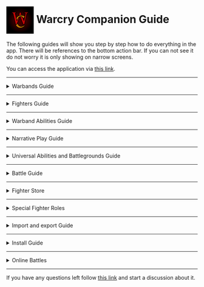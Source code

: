 <h1><img align="center" src="src/assets/icons/icon-72x72.png"> Warcry Companion Guide</h1>

The following guides will show you step by step how to do everything in the app. There will be references to the bottom action bar. If you can not see it do not worry it is only showing on narrow screens.

You can access the application via [this link](https://smitdcatchy.github.io/warcry-companion/).

---
<details>
  <summary>Warbands Guide</summary>

---
  To add a warband you should be on the Main screen. If you haven't added a warband yet there are green buttons to create and to import a warband.
  If you have already added a warband you can open the screen menu at the top right corner and select the create or import warband options.
  On the bottom action bar the button in the middle also lets you create a new warband.
  
  ![warband screen](guide-assets/guide-image-0001.png) ![warband screen menu](guide-assets/guide-image-0002.png)

  If you select to create a warband the Warband dialog will show up. Now you will need to fill in the form with your warband's properties. You can also add an icon to your warband by pressing on the upload icon on the top left.
  
  ![warband dialog](guide-assets/guide-image-0003.png) ![warband dialog filled](guide-assets/guide-image-0004.png)

  After adding the warband its Warband card will appear on the Main screen. You can select it by pressing on the card and it will navigate you to the Warband screen showing the selected warband. You can bring up the Warband card options by pressing on the options icon (three vertical dots) on the right side of the card.

  ![warband card](guide-assets/guide-image-0005.png) ![warband card options](guide-assets/guide-image-0006.png)

  You can select/export/duplicate/remove the warband by pressing on the corresponding Warband card option.

  If you have multiple warbands you can also change the order of the Warband cards by dragging them by their options icon.

</details>

---
<details>
  <summary>Fighters Guide</summary>

---
  To add a fighter to a warband you should be on the Warband screen under the Fighters tab. If you haven't added a fighter to the warband yet there is a green button to add a fighter.
  If you have already added a fighter you can open the screen menu at the top right corner and select the add fighter option.
  On the bottom action bar the button in the middle also lets you add a new fighter.
  
  ![warband screen](guide-assets/guide-image-0007.png) ![warband screen menu](guide-assets/guide-image-0008.png)

  If you select to add a fighter to the warband the Fighter dialog will show up. Now you will need to fill in the form with your fighter's properties. You can add an icon to your fighter by pressing on the upload icon on the top left. You can add a secondary weapon to the fighter by pressing the button on the bottom of the form. If you don't want the fighter to have a secondary weapon you can remove it by pressing the button on the bottom of the form.
  
  ![fighter dialog](guide-assets/guide-image-0009.png) ![fighter dialog filled](guide-assets/guide-image-0010.png)

  Once the fighter has been added its Fighter card will appear on the Warband screen under the Fighters tab. You can expand it by pressing on the card and it will show you the characteristics, runemarks, weapons and other properties of the fighter.

  ![fighter card](guide-assets/guide-image-0011.png) ![fighter card options](guide-assets/guide-image-0019.png)

  You can edit/duplicate/remove the fighter by pressing on the corresponding Fighter card option.

  If you have multiple fighters you can also change the order of the Fighter cards by dragging them by their Points value on the right.

</details>

---
<details>
  <summary>Warband Abilities Guide</summary>

---
  To add a Faction ability to a warband you should be on the Warband screen under the Warband tab. Here you can edit the warband's properties as well.
  Expand the Warband abilities and press on the add ability button.
  On the bottom action bar the button in the middle also lets you add a new ability.
  
  ![warband tab](guide-assets/guide-image-0012.png) ![warband tab abilities](guide-assets/guide-image-0013.png)

  If you select to add an ability to the warband the Ability dialog will show up. Now you will need to fill in the form with your ability's properties.
  
  ![abilities dialog](guide-assets/guide-image-0014.png) ![abilities dialog filled](guide-assets/guide-image-0015.png)

  After adding the ability its Ability card will appear on the Warband screen under the Warband tab in the Warband abilities expansion panel.
  You can edit//remove the ability by pressing on the corresponding button at the top right corner of the Ability card.

  ![abilities card](guide-assets/guide-image-0016.png)

</details>

---
<details>
  <summary>Narrative Play Guide</summary>

---
  You can record your narrative progress on the Warband screen under the Campaign tab.
  
  ![warband screen](guide-assets/guide-image-0017.png) ![warband screen menu](guide-assets/guide-image-0018.png)
  
  You can record your fighter's narrative properties and modifiers (Artifacts, Traits and Injuries) on the Warband screen under the Fighters tab on the Fighter cards.
  
  ![warband dialog](guide-assets/guide-image-0020.png) ![warband dialog filled](guide-assets/guide-image-0021.png)
  
  If you select to add a modifier to the fighter the Modifier dialog will show up. Now you will need to fill in the form with your modifier's properties. If the chosen modifier changes the fighter's characteristics or weapons, replace the zeros with the modifying value. E.g. if the modifier would lower the toughness characteristic of the fighter by 1 then the value of the toughness modifier should be -1.
  
  ![warband dialog](guide-assets/guide-image-0022.png) ![warband dialog filled](guide-assets/guide-image-0023.png)

  After adding the modifier its Modifier card will appear on the Fighter card.
  You can edit/remove the modifier by pressing on the corresponding button at the top right corner of the Modifier card.

  ![modifier card](guide-assets/guide-image-0024.png)

  You will have the option to choose to play a Narrative game on the Prepare for Battle dialog. While playing a Narrative game your warband's Point Limit will dictate how many points of fighters you can bring instead of the default 1000. Also your fighters will be affected by their modifiers.

  ![campaign option on prepare for battle dialog](guide-assets/guide-image-0029.png) ![fighter modifiers during battle](guide-assets/guide-image-0036.png)

  On the screen menu pressing the battle logs or pressing the middle button on the bottom action bar will show you a log of previous battles (campaign and normal battles as well).

</details>

---
<details>
  <summary>Universal Abilities and Battlegrounds Guide</summary>

---
  To add a Universal ability you should be on the Battlegrounds screen. You can navigate to the Battlegrounds screen from the Main screen by pressing the Battlegrounds option in the menu or by pressing the second button from the left on the bottom action bar.
  By default the Universal Abilities are displayed on the Battlegrounds screen. To add an ability press on the add ability button or the middle button on the bottom action bar.
  
  ![main screen](guide-assets/guide-image-0005.png) ![battlegrounds screen](guide-assets/guide-image-0025.png)

  If you select to add an ability the Ability dialog will show up. Now you will need to fill in the form with your ability's properties. To exclude some fighters from using the ability you can add one of their runemarks as a Prohibitive runemark.
  
  ![abilities dialog](guide-assets/guide-image-0014.png) ![abilities dialog filled](guide-assets/guide-image-0026.png)

  After adding the ability its Ability card will appear on the Battlegrounds screen.
  You can edit//remove the ability by pressing on the corresponding button at the top right corner of the Ability card.

  ![universal abilities](guide-assets/guide-image-0053.png)

  You can add/select battlegrounds in the open the screen menu at the top right corner and select the select battleground option or the first button from the right on the bottom action bar. In the displayed submenu select the add battleground option to add a new battleground or select the name of a previously added battleground to display it. You can also add a battleground by pressing the second button from the right on the bottom action bar. To remove a battleground press on the remove battleground under the battleground abilities or the second button from the left on the bottom action bar. The Universal Abilities can not be removed, only the abilities inside it.
  
  ![battlegrounds screen menu](guide-assets/guide-image-0027.png) ![battlegrounds remove](guide-assets/guide-image-0028.png)

</details>

---
<details>
  <summary>Battle Guide</summary>

---

### Battle options

  To start a battle you should be on the Main screen or a Warband screen. On the Main screen open the screen menu at the top right corner and select the quick battle option or pressing the right button on the bottom action bar. On the Warband screen open the screen menu at the top right corner and select the prepare for battle option or press the right button on the bottom action bar.
  
  ![main screen](guide-assets/guide-image-0002.png) ![battlegrounds screen](guide-assets/guide-image-0008.png)

  If you select to start a quick battle or the prepare for battle option the Prepare for Battle dialog will show up. Now you will need to fill in the form with your choices.
  
  ![quick battle dialog](guide-assets/guide-image-0054.png) ![prepare for battle dialog](guide-assets/guide-image-0055.png)

### Roster phase

  After pressing the new battle button you will arrive on the Battle screen in the Roster phase. Here you can drag and drop each fighter card to its desired battle group or expand the fighter card to press on one of the battle group buttons to put the fighter into the selected group.
  
  ![roster](guide-assets/guide-image-0031.png) ![roster with fighter options](guide-assets/guide-image-0032.png)

  During the placing of the fighters in the groups you can check if the selection of fighters does not exceed the Point limit on the top of the screen. If you are satisfied with the groups you can begin the battle, open the screen menu at the top right corner and select the begin battle option or press the right button on the bottom action bar.
  
  ![point limit](guide-assets/guide-image-0033.png) ![battlegrounds remove](guide-assets/guide-image-0034.png)

  On the screen menu pressing the begin battle or pressing the right button on the bottom action bar will begin the battle.

  On the screen menu pressing the add fighter to roster or pressing the middle button on the bottom action bar you can add a fighter to the roster. If you select to add fighter to roster the Fighter dialog will show up. Now you will need to fill in the form with your fighter's properties.

  On the screen menu pressing the abort battle or pressing the left button on the bottom action bar you can abort the battle. If you select to abort the battle you a dialog will show to confirm your decision. If you abort a battle there will be no records of it.

### Battle phase

  In the Battle phase you can see the turn counter on the top left, the Victory Points counter on the top right and the Fighter cards below, the Fighter cards are extended by the fighter's state marker and the fighter's remaining wounds counter on the top right of the card. On the expanded Fighter card if playing a campaign battle you can use a checkbox for each renown level to mark if you have used it in this battle, the fighter's modifiers are displayed, under its options you can set the fighter to carry/drop a treasure and take notes during the battle for the fighter.
  
  ![battle phase](guide-assets/guide-image-0035.png) ![fighter card](guide-assets/guide-image-0036.png)

  By pressing the fighter's runemarks on the expanded Fighter card you can see all of the available Reactions and Abilities for the fighter. Also if anything modifies the fighter's characteristics or weapon characteristics it will be shown on the Fighter Card.
  
  ![abilities sheet](guide-assets/guide-image-0037.png) ![altered characteristics](guide-assets/guide-image-0038.png)

  You can set the fighter's state by pressing the fighter state marker (if the fighter is ready its an empty box) on the top right of the Fighter card. Right next to it you can keep track of the fighter's remaining wounds by increasing/decreasing the counter by the arrows above and below it. If a fighter's remaining wounds are 0 the fighter's state is automatically set Dead and the Fighter card becomes disabled.
  
  ![fighter state](guide-assets/guide-image-0039.png) ![fighter wounds](guide-assets/guide-image-0040.png)

  You can keep track of the Victory Points by increasing/decreasing the counter by the arrows left and right from it. For all other options you need to open the screen menu or check the bottom action bar.

  ![victory points](guide-assets/guide-image-0044.png) ![battle screen menu](guide-assets/guide-image-0041.png)

  On the screen menu pressing the end turn or pressing the right button on the bottom action bar you can end your turn. If there are fighters who are yet to use their full activation there will be a dialog displaying a list of them. You will still be able to end your turn after viewing this dialog. After starting a new turn a popup will show the current turn number.

  ![not activated fighters](guide-assets/guide-image-0042.png) ![new turn](guide-assets/guide-image-0043.png)

  On the screen menu pressing the end battle or pressing the left button on the bottom action bar you can end your the battle. If you select to end the battle the Ending battle dialog will show up. Now you will need to fill in the form with your battle result. You can also add the name of the opposing warband you have just fought against.

  ![ending battle dialog](guide-assets/guide-image-0046.png) ![ending battle dialog filled](guide-assets/guide-image-0047.png)

  On the screen menu pressing the abort battle option will abort your battle. If you select to abort the battle a dialog will show to confirm your decision. If you abort a battle there will be no records of it.

  On the screen menu pressing the add wild fighter or pressing the middle button on the bottom action bar you can add a wild fighter to the battle. If you select to add a wild fighter the Fighter dialog will show up. Now you will need to fill in the form with your fighter's properties.

</details>

---
<details>
  <summary>Fighter Store</summary>

---
  You can navigate to the Fighter Store screen from the Main screen by pressing the Fighter Store option in the menu or by pressing the second button from the right on the bottom action bar. To add a fighter type to the Fighter Store on the screen menu press on the add fighter type option.
  You can also add a fighter type by pressing on the Fighter Store in the Fighter dialog on other screens and pressing save fighter to store.

  On this screen you can edit and remove fighter types the same way you can in the warbands screen under the fighters tab.

  You can load/update/remove a fighter type by pressing on the Fighter Store in the Fighter dialog on other screens and press the load/update/remove fighter from/in store.

  If you load a fighter type a new dialog will show up for you to select a fighter type. There is a filter on the top of the dropdown selection.

  You can update all fighters based on all of the fighter types in the Fighter Store by pressing update fighters in the warbands on the screen menu or pressing the right button on the bottom action bar.

  ![fighter store](guide-assets/guide-image-0050.png) ![fighter store](guide-assets/guide-image-0056.png)
  
</details>

---
<details>
  <summary>Special Fighter Roles</summary>

---
  A fighter with the Leader role should have the Hero runemark.

  A fighter with the Ally, Beast, Hero, Monster or Thrall roles should have a runemark representing their role.

  Fighters with the Ally, Monster, Thrall roles can have abilities.

  Fighters with the Monster role can have a damage table and can not have a secondary weapon. Their original characteristics and weapon characteristics should show the values when the Monster have at least 1 wound remaining. In the damage table each row should represent the minimum remaining wounds and the characteristics associated with them.

  ![fighter with abilities](guide-assets/guide-image-0051.png) ![monster](guide-assets/guide-image-0052.png)
  
</details>

---
<details>
  <summary>Import and export Guide</summary>

---
  To import a warband you should be on the Main screen, open the screen menu at the top right corner and select the import warband option.

  To export a warband you should be on the Main screen, open the Warband card options on the right end of the card and select the export warband option.

  To import battlegrounds you should be on the Battlegrounds screen, open the screen menu at the top right corner and select the import battlegrounds option.

  To export battlegrounds you should be on the Battlegrounds screen, open the screen menu at the top right corner and select the export battlegrounds option.

  To import fighter types you should be on the Fighter Store screen, open the screen menu at the top right corner and select the import fighter types option.

  To export fighter types you should be on the Fighter Store screen, open the screen menu at the top right corner and select the export fighter types option.
  
</details>

---
<details>
  <summary>Install Guide</summary>

---
  If you want to install the app on your devices follow the following instructions:

#### On Computer

1. On your computer, open Chrome.
2. Go to the app using [this link](https://smitdcatchy.github.io/warcry-companion/).
3. At the top right of the address bar, click Install ![install icon](src/assets/pwa/pwa.png).
4. Follow the onscreen instructions to install the PWA.

#### On Android

1. On your Android device, open Chrome.
2. Go to the app using [this link](https://smitdcatchy.github.io/warcry-companion/).
3. Tap Install.
4. Follow the on-screen instructions.

#### Alternative method on Android

1. On your Android device, open Chrome.
2. Go to the app using [this link](https://smitdcatchy.github.io/warcry-companion/).
3. In the browser options menu tap on Add to Home Screen.
  
</details>

---
<details>
  <summary>Online Battles</summary>

---
  To host an online battle you should be on the Battle screen in the Battle phase, open the screen menu at the top right corner, select the online battles submenu or the second button from the right on the bottom action bar and select the copy battle token option. Share this token with your opponents.

  To join an online battle you should be on the Battle screen in the Battle phase, open the screen menu at the top right corner, select the online battles submenu or the second button from the right on the bottom action bar and select the join a running battle option. If you select to join a running battle the Join Battle dialog will show up. Now you will need to fill in the form with your opponent's Battle token and press join.

  To check other warbands in the online battle you should be on the Battle screen in the Battle phase and hosting or joined an online battle, open the screen menu at the top right corner, select the online battles submenu or the second button from the right on the bottom action bar and select the desired warband.

  To leave an online battle you should be on the Battle screen in the Battle phase and hosting or joined an online battle, open the screen menu at the top right corner, select the online battles submenu or the second button from the right on the bottom action bar and select leave the running battle option.

</details>

---

If you have any questions left follow [this link](https://github.com/SmitdCatchy/warcry-companion/discussions/categories/q-a) and start a discussion about it.
